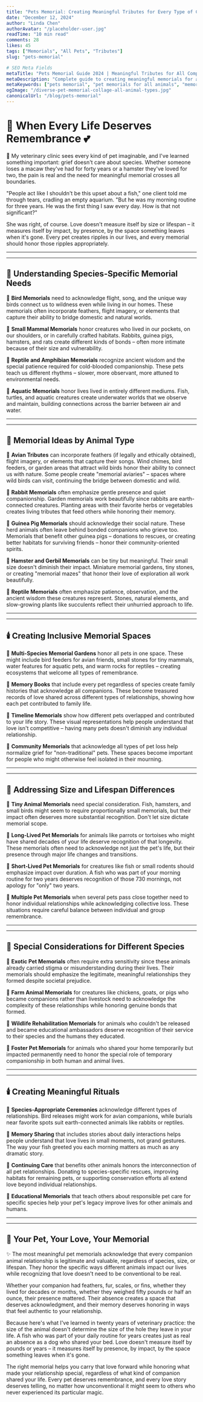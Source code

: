 ```yaml
---
title: "Pets Memorial: Creating Meaningful Tributes for Every Type of Companion Animal"
date: "December 12, 2024"
author: "Linda Chen"
authorAvatar: "/placeholder-user.jpg"
readTime: "10 min read"
comments: 28
likes: 45
tags: ["Memorials", "All Pets", "Tributes"]
slug: "pets-memorial"

# SEO Meta Fields
metaTitle: "Pets Memorial Guide 2024 | Meaningful Tributes for All Companion Animals"
metaDescription: "Complete guide to creating meaningful memorials for all pets - dogs, cats, birds, rabbits, reptiles, and small animals. Find tribute ideas for every type of companion."
metaKeywords: ["pets memorial", "pet memorials for all animals", "memorials for pets", "companion animal memorials", "pet tribute ideas", "pet remembrance"]
ogImage: "/diverse-pet-memorial-collage-all-animal-types.jpg"
canonicalUrl: "/blog/pets-memorial"
---
```


# 🌟 When Every Life Deserves Remembrance 💕

📝 My veterinary clinic sees every kind of pet imaginable, and I've learned something important: grief doesn't care about species. Whether someone loses a macaw they've had for forty years or a hamster they've loved for two, the pain is real and the need for meaningful memorial crosses all boundaries.

"People act like I shouldn't be this upset about a fish," one client told me through tears, cradling an empty aquarium. "But he was my morning routine for three years. He was the first thing I saw every day. How is that not significant?"

She was right, of course. Love doesn't measure itself by size or lifespan – it measures itself by impact, by presence, by the space something leaves when it's gone. Every pet creates ripples in our lives, and every memorial should honor those ripples appropriately.


---


---

## 🌟 Understanding Species-Specific Memorial Needs

💫 **Bird Memorials** need to acknowledge flight, song, and the unique way birds connect us to wildness even while living in our homes. These memorials often incorporate feathers, flight imagery, or elements that capture their ability to bridge domestic and natural worlds.

💫 **Small Mammal Memorials** honor creatures who lived in our pockets, on our shoulders, or in carefully crafted habitats. Rabbits, guinea pigs, hamsters, and rats create different kinds of bonds – often more intimate because of their size and vulnerability.

💫 **Reptile and Amphibian Memorials** recognize ancient wisdom and the special patience required for cold-blooded companionship. These pets teach us different rhythms – slower, more observant, more attuned to environmental needs.

💫 **Aquatic Memorials** honor lives lived in entirely different mediums. Fish, turtles, and aquatic creatures create underwater worlds that we observe and maintain, building connections across the barrier between air and water.


---


---

## 🌟 Memorial Ideas by Animal Type

💫 **Avian Tributes** can incorporate feathers (if legally and ethically obtained), flight imagery, or elements that capture their songs. Wind chimes, bird feeders, or garden areas that attract wild birds honor their ability to connect us with nature. Some people create "memorial aviaries" – spaces where wild birds can visit, continuing the bridge between domestic and wild.

💫 **Rabbit Memorials** often emphasize gentle presence and quiet companionship. Garden memorials work beautifully since rabbits are earth-connected creatures. Planting areas with their favorite herbs or vegetables creates living tributes that feed others while honoring their memory.

💫 **Guinea Pig Memorials** should acknowledge their social nature. These herd animals often leave behind bonded companions who grieve too. Memorials that benefit other guinea pigs – donations to rescues, or creating better habitats for surviving friends – honor their community-oriented spirits.

💫 **Hamster and Gerbil Memorials** can be tiny but meaningful. Their small size doesn't diminish their impact. Miniature memorial gardens, tiny stones, or creating "memorial mazes" that honor their love of exploration all work beautifully.

💫 **Reptile Memorials** often emphasize patience, observation, and the ancient wisdom these creatures represent. Stones, natural elements, and slow-growing plants like succulents reflect their unhurried approach to life.


---


---

## 🕯️ Creating Inclusive Memorial Spaces

💫 **Multi-Species Memorial Gardens** honor all pets in one space. These might include bird feeders for avian friends, small stones for tiny mammals, water features for aquatic pets, and warm rocks for reptiles – creating ecosystems that welcome all types of remembrance.

💫 **Memory Books** that include every pet regardless of species create family histories that acknowledge all companions. These become treasured records of love shared across different types of relationships, showing how each pet contributed to family life.

💫 **Timeline Memorials** show how different pets overlapped and contributed to your life story. These visual representations help people understand that love isn't competitive – having many pets doesn't diminish any individual relationship.

💫 **Community Memorials** that acknowledge all types of pet loss help normalize grief for "non-traditional" pets. These spaces become important for people who might otherwise feel isolated in their mourning.


---


---

## 🌟 Addressing Size and Lifespan Differences

💫 **Tiny Animal Memorials** need special consideration. Fish, hamsters, and small birds might seem to require proportionally small memorials, but their impact often deserves more substantial recognition. Don't let size dictate memorial scope.

💫 **Long-Lived Pet Memorials** for animals like parrots or tortoises who might have shared decades of your life deserve recognition of that longevity. These memorials often need to acknowledge not just the pet's life, but their presence through major life changes and transitions.

💫 **Short-Lived Pet Memorials** for creatures like fish or small rodents should emphasize impact over duration. A fish who was part of your morning routine for two years deserves recognition of those 730 mornings, not apology for "only" two years.

💫 **Multiple Pet Memorials** when several pets pass close together need to honor individual relationships while acknowledging collective loss. These situations require careful balance between individual and group remembrance.


---


---

## 🌟 Special Considerations for Different Species

💫 **Exotic Pet Memorials** often require extra sensitivity since these animals already carried stigma or misunderstanding during their lives. Their memorials should emphasize the legitimate, meaningful relationships they formed despite societal prejudice.

💫 **Farm Animal Memorials** for creatures like chickens, goats, or pigs who became companions rather than livestock need to acknowledge the complexity of these relationships while honoring genuine bonds that formed.

💫 **Wildlife Rehabilitation Memorials** for animals who couldn't be released and became educational ambassadors deserve recognition of their service to their species and the humans they educated.

💫 **Foster Pet Memorials** for animals who shared your home temporarily but impacted permanently need to honor the special role of temporary companionship in both human and animal lives.


---


---

## 🕯️ Creating Meaningful Rituals

💫 **Species-Appropriate Ceremonies** acknowledge different types of relationships. Bird releases might work for avian companions, while burials near favorite spots suit earth-connected animals like rabbits or reptiles.

💫 **Memory Sharing** that includes stories about daily interactions helps people understand that love lives in small moments, not grand gestures. The way your fish greeted you each morning matters as much as any dramatic story.

💫 **Continuing Care** that benefits other animals honors the interconnection of all pet relationships. Donating to species-specific rescues, improving habitats for remaining pets, or supporting conservation efforts all extend love beyond individual relationships.

💫 **Educational Memorials** that teach others about responsible pet care for specific species help your pet's legacy improve lives for other animals and humans.


---


---

## 🌟 Your Pet, Your Love, Your Memorial


✨ The most meaningful pet memorials acknowledge that every companion animal relationship is legitimate and valuable, regardless of species, size, or lifespan. They honor the specific ways different animals impact our lives while recognizing that love doesn't need to be conventional to be real.

Whether your companion had feathers, fur, scales, or fins, whether they lived for decades or months, whether they weighed fifty pounds or half an ounce, their presence mattered. Their absence creates a space that deserves acknowledgment, and their memory deserves honoring in ways that feel authentic to your relationship.

Because here's what I've learned in twenty years of veterinary practice: the size of the animal doesn't determine the size of the hole they leave in your life. A fish who was part of your daily routine for years creates just as real an absence as a dog who shared your bed. Love doesn't measure itself by pounds or years – it measures itself by presence, by impact, by the space something leaves when it's gone.

The right memorial helps you carry that love forward while honoring what made your relationship special, regardless of what kind of companion shared your life. Every pet deserves remembrance, and every love story deserves telling, no matter how unconventional it might seem to others who never experienced its particular magic.